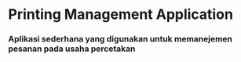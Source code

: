 # Printing Management Application
### Aplikasi sederhana yang digunakan untuk memanejemen pesanan pada usaha percetakan
